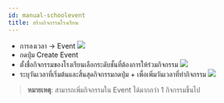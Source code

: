 ```yaml
---
id: manual-schoolevent
title: สร้างกิจกรรมโรงเรียน
---
```

* การลงเวลา -> Event 
![](https://drive.google.com/thumbnail?id=1OeqXqJcC5bh3Yg0XDY0xk9tfYp8IVtN8&sz=w1000-h640)
* กดปุ่ม Create Event
* ตั้งชื่อกิจกรรมของโรงเรียนเลือกระดับชั้นที่ต้องการให้ร่วมกิจกรรม
![](https://drive.google.com/thumbnail?id=1-qMLRH1t1aWsGKii4lQgDAcDwZjesPtz&sz=w1000-h640)
* ระบุวันเวลาที่เริ่มต้นและสิ้นสุดกิจกรรมกดปุ่ม + เพื่อเพิ่มวันเวลาที่ทำกิจกรรม
![](https://drive.google.com/thumbnail?id=1Y1pOPDgJEMuThoCILkUOidSWcwcHKVPF&sz=w1000-h640)
> **หมายเหตุ**: สามารถเพิ่มกิจกรรมใน Event ได้มากกว่า 1 กิจกรรมขึ้นไป



